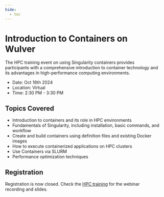 ```yaml
---
hide:
  - toc
---
```




# Introduction to Containers on Wulver

The HPC training event on using Singularity containers provides participants with a comprehensive introduction to container technology and its advantages in high-performance computing environments.

- Date: Oct 16th 2024
- Location: Virtual
- Time: 2:30 PM - 3:30 PM

## Topics Covered

* Introduction to containers and its role in HPC environments
* Fundamentals of Singularity, including installation, basic commands, and workflow
* Create and build containers using definition files and existing Docker images
* How to execute containerized applications on HPC clusters
* Use Containers via SLURM
* Performance optimization techniques


## Registration

Registration is now closed. Check the [HPC training](../../../Workshop_and_Training_Videos/index.md#introduction-to-containers-on-wulver) for the webinar recording and slides.

